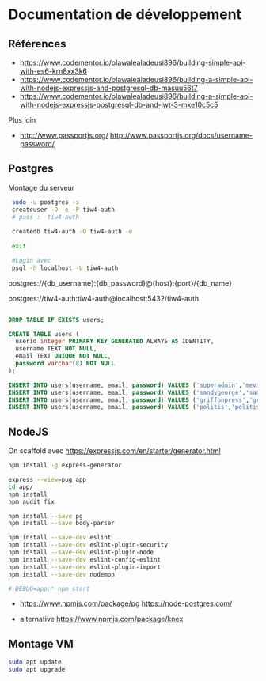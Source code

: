 Documentation de développement
==============================


Références
----------

 * <https://www.codementor.io/olawalealadeusi896/building-simple-api-with-es6-krn8xx3k6>
 * <https://www.codementor.io/olawalealadeusi896/building-a-simple-api-with-nodejs-expressjs-and-postgresql-db-masuu56t7>
 * <https://www.codementor.io/olawalealadeusi896/building-a-simple-api-with-nodejs-expressjs-postgresql-db-and-jwt-3-mke10c5c5>

Plus loin

 * <http://www.passportjs.org/> <http://www.passportjs.org/docs/username-password/>

Postgres
---------

Montage du serveur
 
```bash
 sudo -u postgres -s
 createuser -D -e -P tiw4-auth
 # pass :  tiw4-auth
 
 createdb tiw4-auth -O tiw4-auth -e
 
 exit

 #Login avec 
 psql -h localhost -U tiw4-auth
```
 



postgres://{db_username}:{db_password}@{host}:{port}/{db_name}


postgres://tiw4-auth:tiw4-auth@localhost:5432/tiw4-auth


```sql

DROP TABLE IF EXISTS users;

CREATE TABLE users (
  userid integer PRIMARY KEY GENERATED ALWAYS AS IDENTITY,
  username TEXT NOT NULL,
  email TEXT UNIQUE NOT NULL,
  password varchar(8) NOT NULL
);

INSERT INTO users(username, email, password) VALUES ('superadmin','mevin.kitnick@hotmail.com','iloveu');
INSERT INTO users(username, email, password) VALUES ('sandygeorge','sandy.george@hotmail.com','zuley03');
INSERT INTO users(username, email, password) VALUES ('griffonpress','griffonpress@gmail.com','Skylar7');
INSERT INTO users(username, email, password) VALUES ('politis','politis@hotmail.com','derby5');
```



NodeJS
------


On scaffold avec <https://expressjs.com/en/starter/generator.html>

```bash
npm install -g express-generator

express --view=pug app
cd app/
npm install
npm audit fix

npm install --save pg
npm install --save body-parser

npm install --save-dev eslint
npm install --save-dev eslint-plugin-security
npm install --save-dev eslint-plugin-node
npm install --save-dev eslint-config-eslint
npm install --save-dev eslint-plugin-import
npm install --save-dev nodemon

# DEBUG=app:* npm start
```





 * <https://www.npmjs.com/package/pg> <https://node-postgres.com/>
 
 
 * alternative <https://www.npmjs.com/package/knex>




Montage VM
----------


```bash
sudo apt update
sudo apt upgrade

```